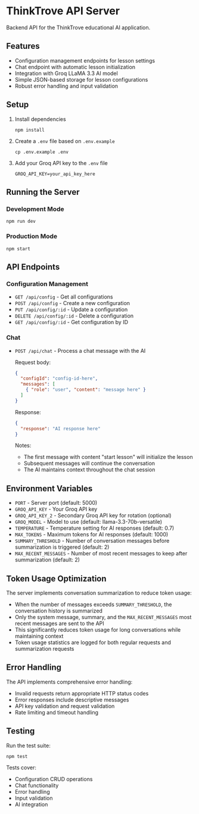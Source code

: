 # ThinkTrove API Server

Backend API for the ThinkTrove educational AI application.

## Features

- Configuration management endpoints for lesson settings
- Chat endpoint with automatic lesson initialization
- Integration with Groq LLaMA 3.3 AI model
- Simple JSON-based storage for lesson configurations
- Robust error handling and input validation

## Setup

1. Install dependencies
   ```
   npm install
   ```

2. Create a `.env` file based on `.env.example`
   ```
   cp .env.example .env
   ```

3. Add your Groq API key to the `.env` file
   ```
   GROQ_API_KEY=your_api_key_here
   ```

## Running the Server

### Development Mode
```
npm run dev
```

### Production Mode
```
npm start
```

## API Endpoints

### Configuration Management

- `GET /api/config` - Get all configurations
- `POST /api/config` - Create a new configuration
- `PUT /api/config/:id` - Update a configuration
- `DELETE /api/config/:id` - Delete a configuration
- `GET /api/config/:id` - Get configuration by ID

### Chat

- `POST /api/chat` - Process a chat message with the AI

  Request body:
  ```json
  {
    "configId": "config-id-here",
    "messages": [
      { "role": "user", "content": "message here" }
    ]
  }
  ```

  Response:
  ```json
  {
    "response": "AI response here"
  }
  ```

  Notes:
  - The first message with content "start lesson" will initialize the lesson
  - Subsequent messages will continue the conversation
  - The AI maintains context throughout the chat session

## Environment Variables

- `PORT` - Server port (default: 5000)
- `GROQ_API_KEY` - Your Groq API key
- `GROQ_API_KEY_2` - Secondary Groq API key for rotation (optional)
- `GROQ_MODEL` - Model to use (default: llama-3.3-70b-versatile)
- `TEMPERATURE` - Temperature setting for AI responses (default: 0.7)
- `MAX_TOKENS` - Maximum tokens for AI responses (default: 1000)
- `SUMMARY_THRESHOLD` - Number of conversation messages before summarization is triggered (default: 2)
- `MAX_RECENT_MESSAGES` - Number of most recent messages to keep after summarization (default: 2)

## Token Usage Optimization

The server implements conversation summarization to reduce token usage:

- When the number of messages exceeds `SUMMARY_THRESHOLD`, the conversation history is summarized
- Only the system message, summary, and the `MAX_RECENT_MESSAGES` most recent messages are sent to the API
- This significantly reduces token usage for long conversations while maintaining context
- Token usage statistics are logged for both regular requests and summarization requests

## Error Handling

The API implements comprehensive error handling:

- Invalid requests return appropriate HTTP status codes
- Error responses include descriptive messages
- API key validation and request validation
- Rate limiting and timeout handling

## Testing

Run the test suite:
```
npm test
```

Tests cover:
- Configuration CRUD operations
- Chat functionality
- Error handling
- Input validation
- AI integration 